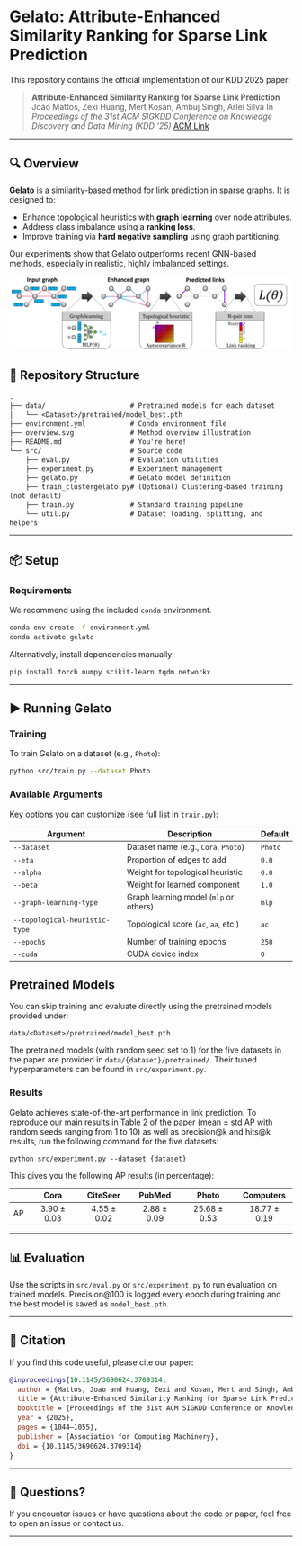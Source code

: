 # Gelato: Attribute-Enhanced Similarity Ranking for Sparse Link Prediction

This repository contains the official implementation of our KDD 2025 paper:

> **Attribute-Enhanced Similarity Ranking for Sparse Link Prediction**
> João Mattos, Zexi Huang, Mert Kosan, Ambuj Singh, Arlei Silva
> In *Proceedings of the 31st ACM SIGKDD Conference on Knowledge Discovery and Data Mining (KDD '25)*
> [ACM Link](https://doi.org/10.1145/3690624.3709314)

---

## 🔍 Overview

**Gelato** is a similarity-based method for link prediction in sparse graphs. It is designed to:

* Enhance topological heuristics with **graph learning** over node attributes.
* Address class imbalance using a **ranking loss**.
* Improve training via **hard negative sampling** using graph partitioning.

Our experiments show that Gelato outperforms recent GNN-based methods, especially in realistic, highly imbalanced settings.

![overview](overview.svg)


## 📁 Repository Structure

```
.
├── data/                     # Pretrained models for each dataset
│   └── <Dataset>/pretrained/model_best.pth
├── environment.yml           # Conda environment file
├── overview.svg              # Method overview illustration
├── README.md                 # You're here!
└── src/                      # Source code
    ├── eval.py               # Evaluation utilities
    ├── experiment.py         # Experiment management
    ├── gelato.py             # Gelato model definition
    ├── train_clustergelato.py# (Optional) Clustering-based training (not default)
    ├── train.py              # Standard training pipeline
    └── util.py               # Dataset loading, splitting, and helpers
```

---

## 📦 Setup

### Requirements

We recommend using the included `conda` environment.

```bash
conda env create -f environment.yml
conda activate gelato
```

Alternatively, install dependencies manually:

```bash
pip install torch numpy scikit-learn tqdm networkx
```

---

## ▶️ Running Gelato

### Training

To train Gelato on a dataset (e.g., `Photo`):

```bash
python src/train.py --dataset Photo
```

### Available Arguments

Key options you can customize (see full list in `train.py`):

| Argument                       | Description                            | Default |
| ------------------------------ | -------------------------------------- | ------- |
| `--dataset`                    | Dataset name (e.g., `Cora`, `Photo`)   | `Photo` |
| `--eta`                        | Proportion of edges to add             | `0.0`   |
| `--alpha`                      | Weight for topological heuristic       | `0.0`   |
| `--beta`                       | Weight for learned component           | `1.0`   |
| `--graph-learning-type`        | Graph learning model (`mlp` or others) | `mlp`   |
| `--topological-heuristic-type` | Topological score (`ac`, `aa`, etc.)   | `ac`    |
| `--epochs`                     | Number of training epochs              | `250`   |
| `--cuda`                       | CUDA device index                      | `0`     |

## Pretrained Models

You can skip training and evaluate directly using the pretrained models provided under:

```
data/<Dataset>/pretrained/model_best.pth
```

The pretrained models (with random seed set to 1) for the five datasets in the paper are provided in `data/{dataset}/pretrained/`. Their tuned hyperparameters can be found in `src/experiment.py`. 

### Results

Gelato achieves state-of-the-art performance in link prediction. To reproduce our main results in Table 2 of the paper (mean ± std AP with random seeds ranging from 1 to 10) as well as precision@k and hits@k results, run the following command for the five datasets:

```experiment
python src/experiment.py --dataset {dataset}
```
This gives you the following AP results (in percentage):

|           | Cora        | CiteSeer    | PubMed      | Photo        | Computers    |
|:---------:|:-----------:|:-----------:|:-----------:|:------------:|:------------:|
| AP        | 3.90 ± 0.03 | 4.55 ± 0.02 | 2.88 ± 0.09 | 25.68 ± 0.53 | 18.77 ± 0.19 |


---

## 📊 Evaluation

Use the scripts in `src/eval.py` or `src/experiment.py` to run evaluation on trained models. Precision\@100 is logged every epoch during training and the best model is saved as `model_best.pth`.

---

## 📜 Citation

If you find this code useful, please cite our paper:

```bibtex
@inproceedings{10.1145/3690624.3709314,
  author = {Mattos, Joao and Huang, Zexi and Kosan, Mert and Singh, Ambuj and Silva, Arlei},
  title = {Attribute-Enhanced Similarity Ranking for Sparse Link Prediction},
  booktitle = {Proceedings of the 31st ACM SIGKDD Conference on Knowledge Discovery and Data Mining V.1},
  year = {2025},
  pages = {1044–1055},
  publisher = {Association for Computing Machinery},
  doi = {10.1145/3690624.3709314}
}
```

---

## 💬 Questions?

If you encounter issues or have questions about the code or paper, feel free to open an issue or contact us.

---

